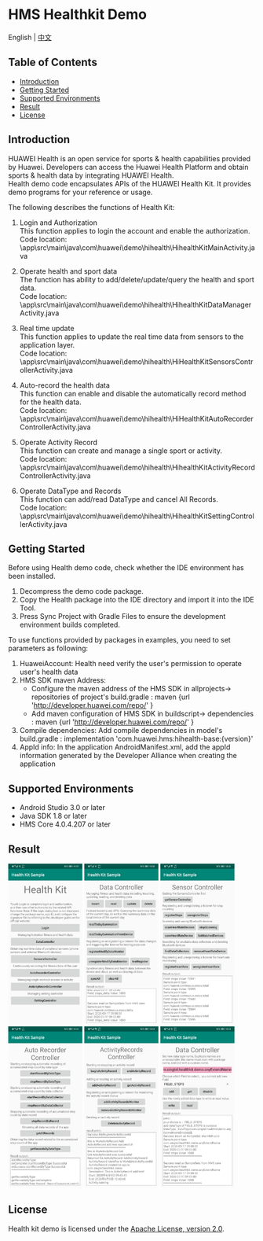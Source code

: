 # HMS Healthkit Demo
English | [中文](https://github.com/HMS-Core/hms-health-demo/blob/master/README_ZH.md)
## Table of Contents

 * [Introduction](#Introduction)
 * [Getting Started](#getting-started)
 * [Supported Environments](#supported-environments)
 * [Result](#result)
 * [License](#license)


## Introduction
HUAWEI Health is an open service for sports & health capabilities provided by Huawei. Developers can access the Huawei Health Platform and obtain sports & health data by integrating HUAWEI Health.   
Health demo code encapsulates APIs of the HUAWEI Health Kit. It provides demo programs for your reference or usage.   

The following describes the functions of Health Kit:  
1)  Login and Authorization  
This function applies to login the account and enable the authorization.  
Code location:  \app\src\main\java\com\huawei\demo\hihealth\HihealthKitMainActivity.java   

2)  Operate health and sport data  
The function has ability to add/delete/update/query the health and sport data.  
Code location: \app\src\main\java\com\huawei\demo\hihealth\HihealthKitDataManagerActivity.java   
    
3) Real time update  
This function applies to update the real time data from sensors to the application layer.  
Code location:  \app\src\main\java\com\huawei\demo\hihealth\HiHealthKitSensorsControllerActivity.java   
4) Auto-record the health data  
This function can enable and disable the automatically record method for the health data.  
Code location: \app\src\main\java\com\huawei\demo\hihealth\HiHealthKitAutoRecorderControllerActivity.java   
    
5) Operate Activity Record   
This function can create and manage a single sport or activity.  
Code location:  \app\src\main\java\com\huawei\demo\hihealth\HihealthKitActivityRecordControllerActivity.java   
    
6) Operate DataType and Records  
This function can add/read DataType and cancel All Records.   
Code location:  \app\src\main\java\com\huawei\demo\hihealth\HihealthKitSettingControllerActivity.java   


## Getting Started

Before using Health demo code, check whether the IDE environment has been installed. 
1. Decompress the demo code package.    
2. Copy the Health package into the IDE directory and import it into the IDE Tool.
3. Press Sync Project with Gradle Files to ensure the development environment builds completed.

To use functions provided by packages in examples, you need to set parameters as following:
1. HuaweiAccount: Health need verify the user's permission to operate user's health data
2. HMS SDK maven Address:
    * Configure the maven address of the HMS SDK in allprojects-> repositories of project's build.gradle : maven {url 'http://developer.huawei.com/repo/' }
    * Add maven configuration of HMS SDK in buildscript-> dependencies : maven {url 'http://developer.huawei.com/repo/' }
3. Compile dependencies: Add compile dependencies in model's build.gradle : implementation 'com.huawei.hms:hihealth-base:{version}'
4. AppId info: In the application AndroidManifest.xml, add the appId information generated by the Developer Alliance when creating the application


## Supported Environments
* Android Studio 3.0 or later
* Java SDK 1.8 or later
* HMS Core 4.0.4.207 or later

## Result
   <img src="images/result_1.png" width = 30% height = 30%> <img src="images/result_2.png" width = 30% height = 30%> <img src="images/result_3.png" width = 30% height = 30%>
   <img src="images/result_4.png" width = 30% height = 30%> <img src="images/result_5.png" width = 30% height = 30%> <img src="images/result_6.png" width = 30% height = 30%>
	
##  License
   Health kit demo is licensed under the [Apache License, version 2.0](http://www.apache.org/licenses/LICENSE-2.0).
